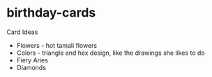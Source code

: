 # birthday-cards

Card Ideas
- Flowers - hot tamali flowers
- Colors - triangle and hex design, like the drawings she likes to do
- Fiery Aries
- Diamonds
